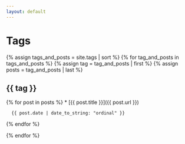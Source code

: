 ```yaml
---
layout: default
---
```


# Tags

{% assign tags_and_posts = site.tags | sort %}
{% for tag_and_posts in tags_and_posts %}
  {% assign tag = tag_and_posts | first %}
  {% assign posts = tag_and_posts | last %}

  ## {{ tag }}

  {% for post in posts %}
    * [{{ post.title }}]({{ post.url }})

      {{ post.date | date_to_string: "ordinal" }}
  {% endfor %}

{% endfor %}
